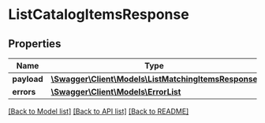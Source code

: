 # ListCatalogItemsResponse

## Properties
Name | Type | Description | Notes
------------ | ------------- | ------------- | -------------
**payload** | [**\Swagger\Client\Models\ListMatchingItemsResponse**](ListMatchingItemsResponse.md) |  | [optional] 
**errors** | [**\Swagger\Client\Models\ErrorList**](ErrorList.md) |  | [optional] 

[[Back to Model list]](../../README.md#documentation-for-models) [[Back to API list]](../../README.md#documentation-for-api-endpoints) [[Back to README]](../../README.md)

